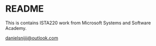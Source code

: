 # README

This is contains ISTA220 work from Microsoft Systems and Software Academy.


danielsnijii@outlook.com